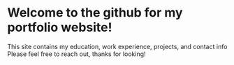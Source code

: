 # Welcome to the github for my portfolio website!
This site contains my education, work experience, projects, and contact info
Please feel free to reach out, thanks for looking!
